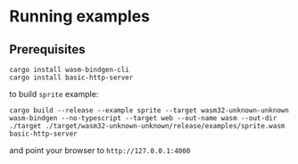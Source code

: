 
# Running examples

## Prerequisites

```
cargo install wasm-bindgen-cli
cargo install basic-http-server
```

to build `sprite` example:
```
cargo build --release --example sprite --target wasm32-unknown-unknown
wasm-bindgen --no-typescript --target web --out-name wasm --out-dir ./target ./target/wasm32-unknown-unknown/release/examples/sprite.wasm
basic-http-server
```

and point your browser to `http://127.0.0.1:4000`
